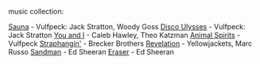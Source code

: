 music collection:

[Sauna](https://youtu.be/9qoXa5_w3Gw) - Vulfpeck: Jack Stratton, Woody Goss
[Disco Ulysses](https://www.youtube.com/watch?v=F7nCDrf90V8) - Vulfpeck: Jack Stratton
[You and I](https://www.youtube.com/watch?v=eBLlWUUjmr8) - Caleb Hawley, Theo Katzman
[Animal Spirits](https://youtu.be/qTUnDV3MgVQ) - Vulfpeck
[Straphangin'](https://youtu.be/7Tvso1FcH0s9) - Brecker Brothers
[Revelation](https://youtu.be/7UN9uoDQovk) - Yellowjackets, Marc Russo
[Sandman](https://youtu.be/TEIySpGFQ50) - Ed Sheeran
[Eraser](https://youtu.be/pb2fwx4O_Ks) - Ed Sheeran
